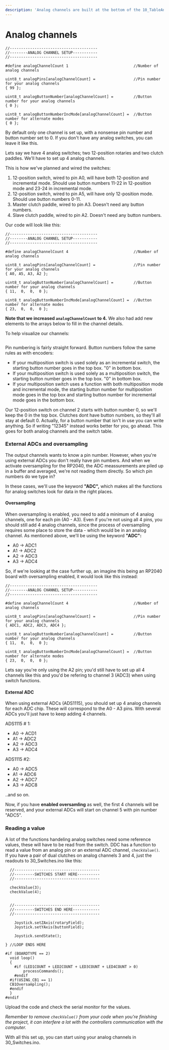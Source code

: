 ```yaml
---
description: 'Analog channels are built at the bottom of the 10_TableAndAnalog.ino:'
---
```


# Analog channels

```
//---------------------------------------
//--------ANALOG CHANNEL SETUP-----------
//---------------------------------------

#define analogChannelCount 1                             //Number of analog channels

uint8_t analogPins[analogChannelCount] =                 //Pin number for your analog channels
{ 99 };

uint8_t analogButtonNumber[analogChannelCount] =         //Button number for your analog channels
{ 0 };

uint8_t analogButtonNumberIncMode[analogChannelCount] =  //Button number for alternate modes
{ 0 };

```

By default only one channel is set up, with a nonsense pin number and button number set to 0. If you don't have any analog switches, you can leave it like this.&#x20;

Lets say we have 4 analog switches; two 12-position rotaries and two clutch paddles. We'll have to set up 4 analog channels.&#x20;

This is how we've planned and  wired the switches:

1. 12-position switch, wired to pin A0, will have both 12-position and incremental mode. Should use button numbers 11-22 in 12-position mode and 23-24 in incremental mode.
2. 12-position switch, wired to pin A5, will have only 12-position mode. Should use button numbers 0-11.
3. Master clutch paddle, wired to pin A3. Doesn't need any button numbers.
4. Slave clutch paddle, wired to pin A2. Doesn't need any button numbers.&#x20;

Our code will look like this:

```
//---------------------------------------
//--------ANALOG CHANNEL SETUP-----------
//---------------------------------------

#define analogChannelCount 4                             //Number of analog channels

uint8_t analogPins[analogChannelCount] =                 //Pin number for your analog channels
{ A0, A5, A3, A2 };

uint8_t analogButtonNumber[analogChannelCount] =         //Button number for your analog channels
{ 11,  0,  0,  0 };

uint8_t analogButtonNumberIncMode[analogChannelCount] =  //Button number for alternate modes
{ 23,  0,  0,  0 };

```

**Note that we increased `analogChannelCount` to 4.** We also had add new elements to the arrays below to fill in the channel details.&#x20;

To help visualize our channels:

<figure><img src="../../../.gitbook/assets/image (13) (1).png" alt=""><figcaption></figcaption></figure>

Pin numbering is fairly straight forward. Button numbers follow the same rules as with encoders:

* If your multiposition switch is used solely as an incremental switch, the starting button number goes in the top box. "0" in bottom box.
* If your multiposition switch is used solely as a multiposition switch, the starting button number goes in the top box. "0" in bottom box.
* If your multiposition switch uses a function with both multiposition mode and incremental mode, the starting button number for multiposition mode goes in the top box and starting button number for incremental mode goes in the bottom box.

Our 12-position switch on channel 2 starts with button number 0, so we'll keep the 0 in the top box. Clutches dont have button numbers, so they'll all stay at default 0. Actually, for a button number that isn't in use you can write anything. So if writing "12345" instead works better for you, go ahead. This goes for both analog channels and the switch table.

### External ADCs and oversampling

The output channels wants to know a pin number. However, when you're using external ADCs you don't really have pin numbers. And when we activate oversampling for the RP2040, the ADC meassurements are piled up in a buffer and averaged, we're not reading them directly. So which pin numbers do we type in?

In these cases, we'll use the keyword **"ADC",** which makes all the functions for analog switches look for data in the right places.&#x20;

#### Oversampling

When oversampling is enabled, you need to add a minimum of 4 analog channels, one for each pin (A0 - A3). Even if you're not using all 4 pins, you should still add 4 analog channels, since the process of oversampling requires some place to store the data - which would be in an analog channel. As mentioned above, we'll be using the keyword **"ADC":**

* A0 -> ADC1
* A1  -> ADC2
* A2 -> ADC3
* A3 -> ADC4

So, if we're looking at the case further up, an imagine this being an RP2040 board with oversampling enabled, it would look like this instead:

```
//---------------------------------------
//--------ANALOG CHANNEL SETUP-----------
//---------------------------------------

#define analogChannelCount 4                             //Number of analog channels

uint8_t analogPins[analogChannelCount] =                 //Pin number for your analog channels
{ ADC1, ADC2, ADC3, ADC4 };

uint8_t analogButtonNumber[analogChannelCount] =         //Button number for your analog channels
{ 11,  0,  0,  0 };

uint8_t analogButtonNumberIncMode[analogChannelCount] =  //Button number for alternate modes
{ 23,  0,  0,  0 };

```

Lets say you're only using the A2 pin; you'd still have to set up all 4 channels like this and you'd be refering to channel 3 (ADC3) when using switch functions.&#x20;

#### External ADC

When using external ADCs (ADS1115), you should set up 4 analog channels for each ADC chip. These will correspond to the A0 - A3 pins. With several ADCs you'll just have to keep adding 4 channels.&#x20;

ADS1115 # 1:

* A0 -> ACD1
* A1 -> ADC2
* A2 -> ADC3
* A3 -> ADC4

ADS1115 #2:

* A0 -> ADC5
* A1 -> ADC6
* A2 -> ADC7
* A3 -> ADC8

..and so on.

Now, if you have **enabled oversamling** as well, the first 4 channels will be reserved, and your external ADCs will start on channel 5 with pin number "ADC5".&#x20;

### Reading a value

A lot of the functions handeling analog switches need some reference values, these will have to be read from the switch. DDC has a function to read a value from an analog pin or an external ADC channel, `checkValue()`. If you have a pair of dual clutches on analog channels 3 and 4, just the readouts to 30\_Switches.ino like this:

```
  //--------------------------------------
  //---------SWITCHES START HERE----------
  //--------------------------------------

  checkValue(3);
  checkValue(4);


  //--------------------------------------
  //---------SWITCHES END HERE------------
  //--------------------------------------

	Joystick.setZAxis(rotaryField);
	Joystick.setYAxis(buttonField);

	Joystick.sendState();

} //LOOP ENDS HERE

#if (BOARDTYPE == 2)
  void loop()
  {
	#if (LED1COUNT + LED2COUNT + LED3COUNT + LED4COUNT > 0)
		processCommands();
	#endif
  #if(USING_CB1 == 1)
  CB1Oversampling();
  #endif
  }
#endif
```

Upload the code and check the serial monitor for the values.&#x20;

_Remember to remove `checkValue()` from your code when you're finishing the project, it can interfere a lot with the controllers communication with the computer._

With all this set up, you can start using your analog channels in 30\_Switches.ino.
